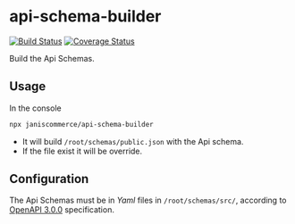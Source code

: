 # api-schema-builder
[![Build Status](https://travis-ci.org/janis-commerce/api-schema-builder.svg?branch=master)](https://travis-ci.org/janis-commerce/api-schema-builder)
[![Coverage Status](https://coveralls.io/repos/github/janis-commerce/api-schema-builder/badge.svg?branch=master)](https://coveralls.io/github/janis-commerce/api-schema-builder?branch=master)

Build the Api Schemas.

## Usage

In the console

```sh
npx janiscommerce/api-schema-builder
```

* It will build `/root/schemas/public.json` with the Api schema.
* If the file exist it will be override.

## Configuration

The Api Schemas must be in *Yaml* files in `/root/schemas/src/`, according to [OpenAPI 3.0.0](https://github.com/OAI/OpenAPI-Specification/blob/master/versions/3.0.0.md) specification.
